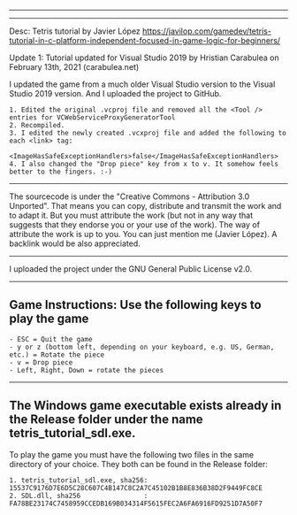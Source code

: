 --------------------------------------------------------------
--------------------------------------------------------------
Desc: Tetris tutorial by Javier López
https://javilop.com/gamedev/tetris-tutorial-in-c-platform-independent-focused-in-game-logic-for-beginners/

Update 1: Tutorial updated for Visual Studio 2019 by Hristian Carabulea on February 13th, 2021 (carabulea.net)

I updated the game from a much older Visual Studio version to the Visual Studio 2019 version. And I uploaded the project to GitHub.
    
    1. Edited the original .vcproj file and removed all the <Tool /> entries for VCWebServiceProxyGeneratorTool
    2. Recompiled.
    3. I edited the newly created .vcxproj file and added the following to each <link> tag:
           <ImageHasSafeExceptionHandlers>false</ImageHasSafeExceptionHandlers>
    4. I also changed the "Drop piece" key from x to v. It somehow feels better to the fingers. :-)

--------------------------------------------------------------

The sourcecode is under the "Creative Commons - Attribution 3.0 Unported". That means you can copy, distribute and transmit the work and to adapt it. But you must attribute the work (but not in any way that suggests that they endorse you or your use of the work). The way of attribute the work is up to you. You can just mention me (Javier López). A backlink would be also appreciated.

--------------------------------------------------------------
I uploaded the project under the GNU General Public License v2.0.

--------------------------------------------------------------
Game Instructions: Use the following keys to play the game
--------------------------------------------------------------

    - ESC = Quit the game
    - y or z (bottom left, depending on your keyboard, e.g. US, German, etc.) = Rotate the piece
    - v = Drop piece
    - Left, Right, Down = rotate the pieces

--------------------------------------------------------------
The Windows game executable exists already in the Release folder under the name tetris_tutorial_sdl.exe.
--------------------------------------------------------------
To play the game you must have the following two files in the same directory of your choice. They both can be found in the Release folder:

    1. tetris_tutorial_sdl.exe, sha256: 15537C9176D7E6D5C28C607C4B147C8C2A7C45102B1B8E836B38D2F9449FC8CE
    2. SDL.dll, sha256                : FA78BE23174C7458959CCEDB169B034314F5615FEC2A6FA6916FD9251D7A50F7
